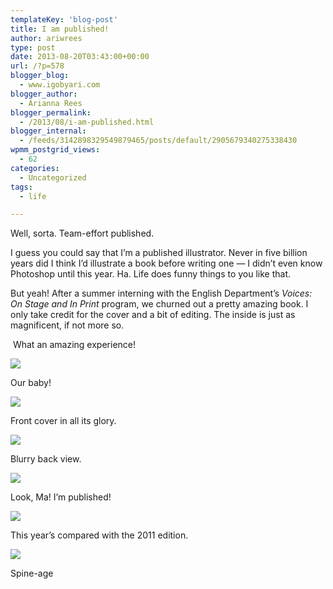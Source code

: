 ```yaml
---
templateKey: 'blog-post'
title: I am published!
author: ariwrees
type: post
date: 2013-08-20T03:43:00+00:00
url: /?p=578
blogger_blog:
  - www.igobyari.com
blogger_author:
  - Arianna Rees
blogger_permalink:
  - /2013/08/i-am-published.html
blogger_internal:
  - /feeds/3142898329549879465/posts/default/2905679340275338430
wpmm_postgrid_views:
  - 62
categories:
  - Uncategorized
tags:
  - life

---
```

Well, sorta. Team-effort published. 

I guess you could say that I’m a published illustrator. Never in five billion years did I think I’d illustrate a book before writing one — I didn’t even know Photoshop until this year. Ha. Life does funny things to you like that. 

But yeah! After a summer interning with the English Department’s _Voices: On Stage and In Print_ program, we churned out a pretty amazing book. I only take credit for the cover and a bit of editing. The inside is just as magnificent, if not more so.  

 What an amazing experience!

[![](http://www.igobyari.com/wp-content/uploads/2013/08/DSC8104.jpg)](http://www.igobyari.com/wp-content/uploads/2013/08/DSC8104-1.jpg)

Our baby! 

[![](http://www.igobyari.com/wp-content/uploads/2013/08/DSC8106.jpg)](http://www.igobyari.com/wp-content/uploads/2013/08/DSC8106-1.jpg)

Front cover in all its glory. 

[![](http://www.igobyari.com/wp-content/uploads/2013/08/DSC8110.jpg)](http://www.igobyari.com/wp-content/uploads/2013/08/DSC8110-1.jpg)

Blurry back view.

[![](http://www.igobyari.com/wp-content/uploads/2013/08/DSC8115.jpg)](http://www.igobyari.com/wp-content/uploads/2013/08/DSC8115-1.jpg)

Look, Ma! I’m published!

[![](http://www.igobyari.com/wp-content/uploads/2013/08/DSC8116.jpg)](http://www.igobyari.com/wp-content/uploads/2013/08/DSC8116-1.jpg)

This year’s compared with the 2011 edition. 

[![](http://www.igobyari.com/wp-content/uploads/2013/08/DSC8117.jpg)](http://www.igobyari.com/wp-content/uploads/2013/08/DSC8117-1.jpg)

Spine-age